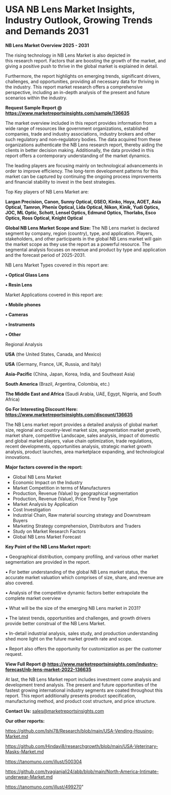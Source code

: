 # USA NB Lens Market Insights, Industry Outlook, Growing Trends and Demands 2031

<Strong> NB Lens Market Overview 2025 - 2031</strong>

The rising technology in NB Lens Market is also depicted in this research report. Factors that are boosting the growth of the market, and giving a positive push to thrive in the global market is explained in detail.

Furthermore, the report highlights on emerging trends, significant drivers, challenges, and opportunities, providing all necessary data for thriving in the industry. This report market research offers a comprehensive perspective, including an in-depth analysis of the present and future scenarios within the industry.

<strong>Request Sample Report @ <a href=https://www.marketreportsinsights.com/sample/136635>https://www.marketreportsinsights.com/sample/136635</a></strong>

The market overview included in this report provides information from a wide range of resources like government organizations, established companies, trade and industry associations, industry brokers and other such regulatory and non-regulatory bodies. The data acquired from these organizations authenticate the NB Lens research report, thereby aiding the clients in better decision making. Additionally, the data provided in this report offers a contemporary understanding of the market dynamics.

The leading players are focusing mainly on technological advancements in order to improve efficiency. The long-term development patterns for this market can be captured by continuing the ongoing process improvements and financial stability to invest in the best strategies.

Top Key players of NB Lens Market are:

<strong>Largan Precision, Canon, Sunny Optical, GSEO, Kinko, Hoya, AOET, Asia Optical, Tamron, Phenix Optical, Lida Optical, Nikon, Kinik, Yudi Optics, JOC, ML Optic, Schott, Lensel Optics, Edmund Optics, Thorlabs, Esco Optics, Ross Optical, Knight Optical</strong>

<strong><b>Global NB Lens Market Scope and Size:</b></strong>
The NB Lens market is declared segment by company, region (country), type, and application. Players, stakeholders, and other participants in the global NB Lens market will gain the market scope as they use the report as a powerful resource. The segmental analysis focuses on revenue and product by type and application and the forecast period of 2025-2031.

NB Lens Market Types covered in this report are:

<strong>• Optical Glass Lens

• Resin Lens</strong>

Market Applications covered in this report are:

<strong>• Mobile phones

• Cameras

• Instruments

• Other</strong> 

Regional Analysis

<strong>USA</strong> (the United States, Canada, and Mexico)

<strong>USA</strong> (Germany, France, UK, Russia, and Italy)

<strong>Asia-Pacific</strong> (China, Japan, Korea, India, and Southeast Asia)

<strong>South America</strong> (Brazil, Argentina, Colombia, etc.)

<strong>The Middle East and Africa</strong> (Saudi Arabia, UAE, Egypt, Nigeria, and South Africa)

<strong>Go For Interesting Discount Here: <a href=https://www.marketreportsinsights.com/discount/136635>https://www.marketreportsinsights.com/discount/136635</a></strong>

The NB Lens market report provides a detailed analysis of global market size, regional and country-level market size, segmentation market growth, market share, competitive Landscape, sales analysis, impact of domestic and global market players, value chain optimization, trade regulations, recent developments, opportunities analysis, strategic market growth analysis, product launches, area marketplace expanding, and technological innovations.

<strong><b>Major factors covered in the report:</b></strong>
<ul>
  <li>Global NB Lens Market </li>
  <li>Economic Impact on the Industry</li>
  <li>Market Competition in terms of Manufacturers</li>
  <li>Production, Revenue (Value) by geographical segmentation</li>
  <li>Production, Revenue (Value), Price Trend by Type</li>
  <li>Market Analysis by Application</li>
  <li>Cost Investigation</li>
  <li>Industrial Chain, Raw material sourcing strategy and Downstream Buyers</li>
  <li>Marketing Strategy comprehension, Distributors and Traders</li>
  <li>Study on Market Research Factors</li>
  <li>Global NB Lens Market Forecast</li>
</ul>

<strong><b>Key Point of the NB Lens Market report:</b></strong>

• Geographical distribution, company profiling, and various other market segmentation are provided in the report.

• For better understanding of the global NB Lens market status, the accurate market valuation which comprises of size, share, and revenue are also covered.

• Analysis of the competitive dynamic factors better extrapolate the complete market overview

• What will be the size of the emerging NB Lens market in 2031?

• The latest trends, opportunities and challenges, and growth drivers provide better construal of the NB Lens Market.

• In-detail industrial analysis, sales study, and production understanding shed more light on the future market growth rate and scope.

• Report also offers the opportunity for customization as per the customer request.

<strong><b>View Full Report @ <a href=https://www.marketreportsinsights.com/industry-forecast/nb-lens-market-2022-136635>https://www.marketreportsinsights.com/industry-forecast/nb-lens-market-2022-136635</a></b></strong>


At last, the NB Lens Market report includes investment come analysis and development trend analysis. The present and future opportunities of the fastest growing international industry segments are coated throughout this report. This report additionally presents product specification, manufacturing method, and product cost structure, and price structure.

<strong>Contact Us:</strong>
sales@marketreportsinsights.com

<strong>Our other reports:</strong>

<a href=https://github.com/Ishi78/Research/blob/main/USA-Vending-Housing-Market.md>https://github.com/Ishi78/Research/blob/main/USA-Vending-Housing-Market.md</a>

<a href=https://github.com/Hindavi8/researchgrowth/blob/main/USA-Veterinary-Masks-Market.md>https://github.com/Hindavi8/researchgrowth/blob/main/USA-Veterinary-Masks-Market.md</a>

<a href=https://tanomuno.com/illust/500304>https://tanomuno.com/illust/500304</a>

<a href=https://github.com/tyagianjali24/abb/blob/main/North-America-Intimate-underwear-Market.md>https://github.com/tyagianjali24/abb/blob/main/North-America-Intimate-underwear-Market.md</a>

<a href=https://tanomuno.com/illust/499270>https://tanomuno.com/illust/499270</a>"
